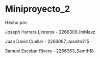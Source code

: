# Miniproyecto_2
Hecho por:

Joseph Herrera Libreros - 2266309_ImMavz

Juan David Cuellar - 2266087_Juanito215

Samuel Escobar Rivera - 2266363_Samth18
